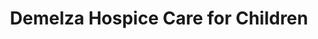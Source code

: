 ---
title: "Demelza Hospice Care for Children"
url: /gillingham/demelza-hospice-care-for-children/
shop: Gebrauchtwaren
---